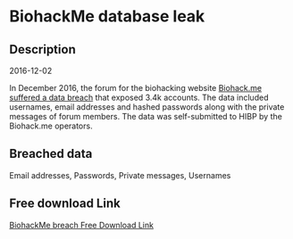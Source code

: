 # BiohackMe database leak

## Description

2016-12-02

In December 2016, the forum for the biohacking website <a href="https://forum.biohack.me/index.php?p=/discussion/2101/critical-website-server-compromised-read-this-action-needed" target="_blank" rel="noopener">Biohack.me suffered a data breach</a> that exposed 3.4k accounts. The data included usernames, email addresses and hashed passwords along with the private messages of forum members. The data was self-submitted to HIBP by the Biohack.me operators.

## Breached data

Email addresses, Passwords, Private messages, Usernames

## Free download Link

[BiohackMe breach Free Download Link](https://tinyurl.com/2b2k277t)